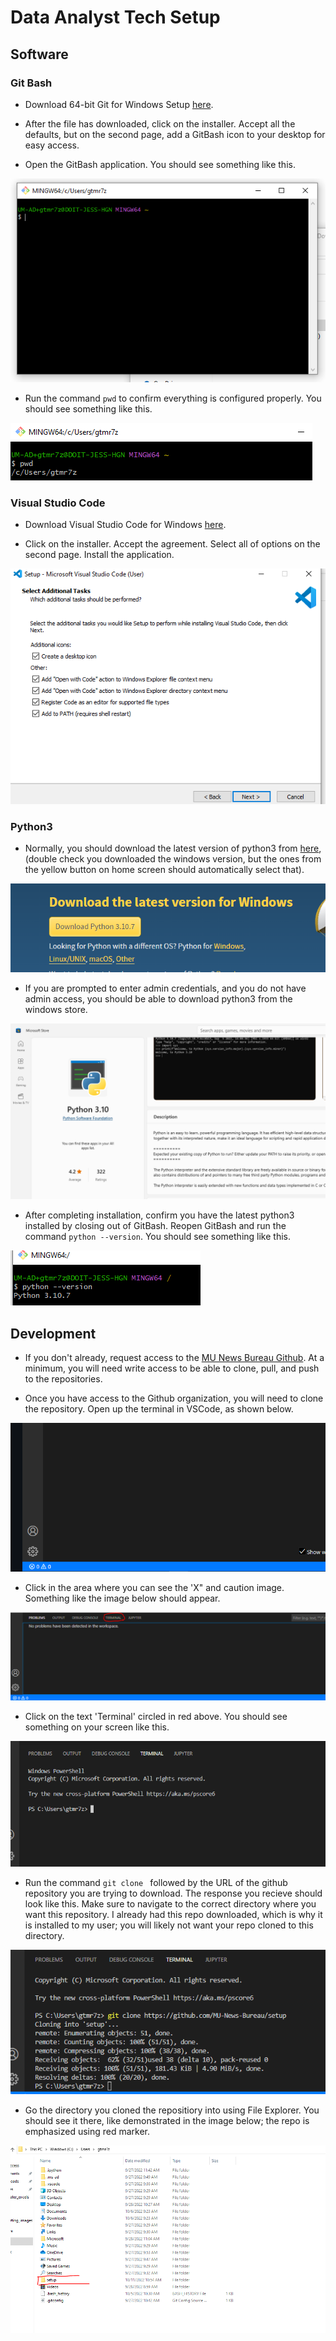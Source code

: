 # Data Analyst Tech Setup 

## Software 

### Git Bash
- Download 64-bit Git for Windows Setup [here](https://git-scm.com/download/win). 

- After the file has downloaded, click on the installer. Accept all the defaults, but on the second page, add a GitBash icon to your desktop for easy access.

- Open the GitBash application. You should see something like this. 

![GitBash](supporting_images/git_bash.PNG)

- Run the command `pwd` to confirm everything is configured properly. You should see something like this. 

![PWD command](supporting_images/pwd.PNG)

### Visual Studio Code 
- Download Visual Studio Code for Windows [here](https://code.visualstudio.com/). 

- Click on the installer. Accept the agreement. Select all of options on the second page. Install the application. 

![Options](supporting_images/select_additional_tasks.PNG)

### Python3 
- Normally, you should download the latest version of python3 from [here](https://www.python.org/downloads/), (double check you downloaded the windows version, but the ones from the yellow button on home screen should automatically select that). 

![Python Installation Website](supporting_images/python_install_website.PNG)

- If you are prompted to enter admin credentials, and you do not have admin access, you should be able to download python3 from the windows store. 

![Windows Store Python Page](supporting_images/windows_store.PNG)

- After completing installation, confirm you have the latest python3 installed by closing out of GitBash. Reopen GitBash and run the command `python --version`. You should see something like this. 

![Python 3.10.7](supporting_images/python_version.PNG)


## Development
- If you don't already, request access to the [MU News Bureau Github](https://github.com/MU-News-Bureau). At a minimum, you will need write access to be able to clone, pull, and push to the repositories. 

- Once you have access to the Github organization, you will need to clone the repository. Open up the terminal in VSCode, as shown below.

![VSCode Bottom Left Corner](supporting_images/vscode_page.PNG)

- Click in the area where you can see the 'X" and caution image. Something like the image below should appear.

![VSCode Terminal](supporting_images/vscode_terminal.PNG)

- Click on the text 'Terminal' circled in red above. You should see something on your screen like this. 

![VSCode Terminal Loaded](supporting_images/terminal_loaded.PNG)

- Run the command `git clone ` followed by the URL of the github repository you are trying to download. The response you recieve should look like this. Make sure to navigate to the correct directory where you want this repository. I already had this repo downloaded, which is why it is installed to my user; you will likely not want your repo cloned to this directory.

![VSCode Git Clone](supporting_images/git_clone.PNG)

- Go the directory you cloned the repositiory into using File Explorer. You should see it there, like demonstrated in the image below; the repo is emphasized using red marker.

![Repo in File Explorer](supporting_images/in_file_exp.PNG)